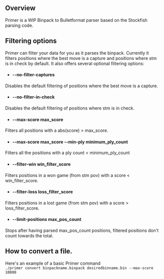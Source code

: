 ## Overview
Primer is a WIP Binpack to Bulletformat parser based on the Stockfish parsing code.

## Filtering options
Primer can filter your data for you as it parses the binpack.
Currently it filters positions where the best move is a capture and positions where stm is in check by default.
It also offers several optional filtering options:
* #### --no-filter-captures
Disables the default filtering of positions where the best move is a capture.
* #### --no-filter-in-check
Disables the default filtering of positions where stm is in check.
* #### --max-score max_score
Filters all positions with a abs(score) \> max_score.
* #### --max-score max_score --min-ply minimum_ply_count
Filters all the positions with a ply count \< minimum_ply_count
* #### --filter-win win_filter_score
Filters positions in a won game (from stm pov) with a score \< win_filter_score.
* #### --filter-loss loss_filter_score
Filters positions in a lost game (from stm pov) with a score \> loss_filter_score.
* #### --limit-positions max_pos_count
Stops after having parsed max_pos_count positions, filtered positions don't count towards the total.

## How to convert a file.
Here's an example of a basic Primer command \
`./primer convert binpackname.binpack desiredbinname.bin --max-score 10000`
